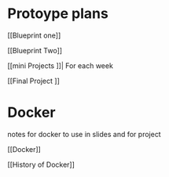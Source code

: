# Protoype plans

[[Blueprint one]]

[[Blueprint Two]]


[[mini Projects ]]| For each week  

[[Final Project ]]

# Docker

notes for docker to use in slides and for project 

[[Docker]]

[[History of Docker]]